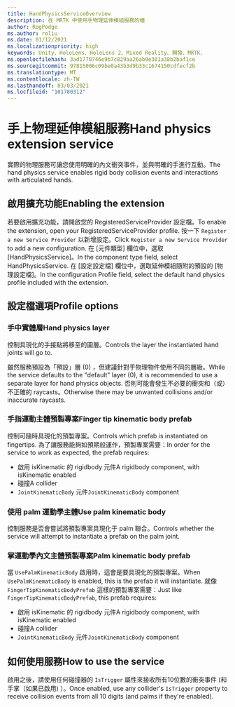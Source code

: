 ```yaml
---
title: HandPhysicsServiceOverview
description: 在 MRTK 中使用手物理延伸模組服務的檔
author: RogPodge
ms.author: roliu
ms.date: 01/12/2021
ms.localizationpriority: high
keywords: Unity、HoloLens、HoloLens 2、Mixed Reality、開發、MRTK、
ms.openlocfilehash: 3ad1770746e9b7c829aa26ab9e301a38b2baf1ce
ms.sourcegitcommit: 97815006c09be0a43b3d9b33c1674150cdfecf2b
ms.translationtype: MT
ms.contentlocale: zh-TW
ms.lasthandoff: 03/03/2021
ms.locfileid: "101780312"
---
```

# <a name="hand-physics-extension-service"></a><span data-ttu-id="57a8c-104">手上物理延伸模組服務</span><span class="sxs-lookup"><span data-stu-id="57a8c-104">Hand physics extension service</span></span>

<span data-ttu-id="57a8c-105">實際的物理服務可讓您使用明確的內文衝突事件，並與明確的手進行互動。</span><span class="sxs-lookup"><span data-stu-id="57a8c-105">The hand physics service enables rigid body collision events and interactions with articulated hands.</span></span>

## <a name="enabling-the-extension"></a><span data-ttu-id="57a8c-106">啟用擴充功能</span><span class="sxs-lookup"><span data-stu-id="57a8c-106">Enabling the extension</span></span>

<span data-ttu-id="57a8c-107">若要啟用擴充功能，請開啟您的 RegisteredServiceProvider 設定檔。</span><span class="sxs-lookup"><span data-stu-id="57a8c-107">To enable the extension, open your RegisteredServiceProvider profile.</span></span> <span data-ttu-id="57a8c-108">按一下 `Register a new Service Provider` 以新增設定。</span><span class="sxs-lookup"><span data-stu-id="57a8c-108">Click `Register a new Service Provider` to add a new configuration.</span></span> <span data-ttu-id="57a8c-109">在 [元件類型] 欄位中，選取 [HandPhysicsService]。</span><span class="sxs-lookup"><span data-stu-id="57a8c-109">In the component type field, select HandPhysicsService.</span></span> <span data-ttu-id="57a8c-110">在 [設定設定檔] 欄位中，選取延伸模組隨附的預設的 [物理設定檔]。</span><span class="sxs-lookup"><span data-stu-id="57a8c-110">In the configuration Profile field, select the default hand physics profile included with the extension.</span></span>

## <a name="profile-options"></a><span data-ttu-id="57a8c-111">設定檔選項</span><span class="sxs-lookup"><span data-stu-id="57a8c-111">Profile options</span></span>

### <a name="hand-physics-layer"></a><span data-ttu-id="57a8c-112">手中實體層</span><span class="sxs-lookup"><span data-stu-id="57a8c-112">Hand physics layer</span></span>

<span data-ttu-id="57a8c-113">控制具現化的手接點將移至的圖層。</span><span class="sxs-lookup"><span data-stu-id="57a8c-113">Controls the layer the instantiated hand joints will go to.</span></span>

<span data-ttu-id="57a8c-114">雖然服務預設為「預設」層 (0) ，但建議針對手物理物件使用不同的層級。</span><span class="sxs-lookup"><span data-stu-id="57a8c-114">While the service defaults to the "default" layer (0), it is recommended to use a separate layer for hand physics objects.</span></span> <span data-ttu-id="57a8c-115">否則可能會發生不必要的衝突和（或）不正確的 raycasts。</span><span class="sxs-lookup"><span data-stu-id="57a8c-115">Otherwise there may be unwanted collisions and/or inaccurate raycasts.</span></span>

### <a name="finger-tip-kinematic-body-prefab"></a><span data-ttu-id="57a8c-116">手指運動主體預製專案</span><span class="sxs-lookup"><span data-stu-id="57a8c-116">Finger tip kinematic body prefab</span></span>

<span data-ttu-id="57a8c-117">控制可隨時具現化的預製專案。</span><span class="sxs-lookup"><span data-stu-id="57a8c-117">Controls which prefab is instantiated on fingertips.</span></span> <span data-ttu-id="57a8c-118">為了讓服務能夠如預期般運作，預製專案需要：</span><span class="sxs-lookup"><span data-stu-id="57a8c-118">In order for the service to work as expected, the prefab requires:</span></span>

- <span data-ttu-id="57a8c-119">啟用 isKinematic 的 rigidbody 元件</span><span class="sxs-lookup"><span data-stu-id="57a8c-119">A rigidbody component, with isKinematic enabled</span></span>
- <span data-ttu-id="57a8c-120">碰撞</span><span class="sxs-lookup"><span data-stu-id="57a8c-120">A collider</span></span>
- <span data-ttu-id="57a8c-121">`JointKinematicBody` 元件</span><span class="sxs-lookup"><span data-stu-id="57a8c-121">`JointKinematicBody` component</span></span>

### <a name="use-palm-kinematic-body"></a><span data-ttu-id="57a8c-122">使用 palm 運動學主體</span><span class="sxs-lookup"><span data-stu-id="57a8c-122">Use palm kinematic body</span></span>

<span data-ttu-id="57a8c-123">控制服務是否會嘗試將預製專案具現化于 palm 聯合。</span><span class="sxs-lookup"><span data-stu-id="57a8c-123">Controls whether the service will attempt to instantiate a prefab on the palm joint.</span></span>

### <a name="palm-kinematic-body-prefab"></a><span data-ttu-id="57a8c-124">掌運動學內文主體預製專案</span><span class="sxs-lookup"><span data-stu-id="57a8c-124">Palm kinematic body prefab</span></span>

<span data-ttu-id="57a8c-125">當 `UsePalmKinematicBody` 啟用時，這會是要具現化的預製專案。</span><span class="sxs-lookup"><span data-stu-id="57a8c-125">When `UsePalmKinematicBody` is enabled, this is the prefab it will instantiate.</span></span> <span data-ttu-id="57a8c-126">就像 `FingerTipKinematicBodyPrefab` 這樣的預製專案需要：</span><span class="sxs-lookup"><span data-stu-id="57a8c-126">Just like `FingerTipKinematicBodyPrefab`, this prefab requires:</span></span>

- <span data-ttu-id="57a8c-127">啟用 isKinematic 的 rigidbody 元件</span><span class="sxs-lookup"><span data-stu-id="57a8c-127">A rigidbody component, with isKinematic enabled</span></span>
- <span data-ttu-id="57a8c-128">碰撞</span><span class="sxs-lookup"><span data-stu-id="57a8c-128">A collider</span></span>
- <span data-ttu-id="57a8c-129">`JointKinematicBody` 元件</span><span class="sxs-lookup"><span data-stu-id="57a8c-129">`JointKinematicBody` component</span></span>

## <a name="how-to-use-the-service"></a><span data-ttu-id="57a8c-130">如何使用服務</span><span class="sxs-lookup"><span data-stu-id="57a8c-130">How to use the service</span></span>

<span data-ttu-id="57a8c-131">啟用之後，請使用任何碰撞器的 `IsTrigger` 屬性來接收所有10位數的衝突事件 (和手掌（如果已啟用) ）。</span><span class="sxs-lookup"><span data-stu-id="57a8c-131">Once enabled, use any collider's `IsTrigger` property to receive collision events from all 10 digits (and palms if they're enabled).</span></span>
